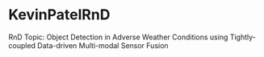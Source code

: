 # KevinPatelRnD
RnD Topic: Object Detection in Adverse Weather Conditions using Tightly-coupled Data-driven Multi-modal Sensor Fusion
